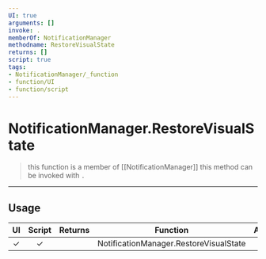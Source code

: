 ```yaml
---
UI: true
arguments: []
invoke: .
memberOf: NotificationManager
methodname: RestoreVisualState
returns: []
script: true
tags:
- NotificationManager/_function
- function/UI
- function/script
---
```

# NotificationManager.RestoreVisualState
> this function is a member of [[NotificationManager]]
> this method can be invoked with `.`
-----
## Usage
|  UI | Script | Returns | Function | Arguments |
|:---:|:------:|-------:|:--------:|:---------|
|✓|✓||NotificationManager.RestoreVisualState||
